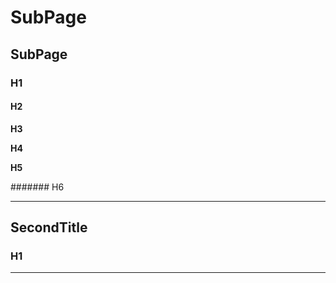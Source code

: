 # SubPage

## SubPage

### H1

#### H2

**H3**

**H4**

**H5**

\####### H6

***

## SecondTitle

### H1

***

